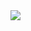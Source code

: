 <img src="https://readme-typing-svg.demolab.com?font=Fira+Code&color=3c7fd6&weight=500&size=20&duration=4000&width=435&lines=console.log(greeting);Hello+there!"/>